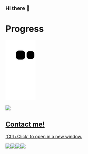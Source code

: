 ### Hi there 👋

<h1>Progress</h1>

![Snake animation](https://github.com/AlanTyping/AlanTyping/blob/output/github-contribution-grid-snake.svg)

<div>
<a href="https://github.com/seu-usuário-aqui">
<img height="180em" src="https://github-readme-stats.vercel.app/api?username=AlanTyping&show_icons=true&theme=dracula&include_all_commits=true&count_private=true"/>
</div>
 
 <h2>Contact me!</h2>  
 
 <p>'Ctrl+Click' to open in a new window.</p>
  
 <a href = "https://www.instagram.com/alan_anr/"><img src="https://user-images.githubusercontent.com/89664408/210903076-2453d845-de8f-4242-846e-e3bb2d1a3638.png" target="_blank"></a><a href="https://www.linkedin.com/in/alan-rosales-dev/" target="_blank"><img src="https://user-images.githubusercontent.com/89664408/210903260-0eea2d3d-5e3d-4283-b9c1-134d1dab4a13.png" target="_blank"></a><a href = "mailto:alan.a.n.r.ar@gmail.com"><img src="https://user-images.githubusercontent.com/89664408/210904347-0469d854-a77e-4fad-8819-587efd49039f.png" target="_blank"></a><a href = "https://api.whatsapp.com/send?phone=541138235395"><img src="https://user-images.githubusercontent.com/89664408/210903267-2f657a9d-4a00-4d3b-b1ea-43a5ede14b61.png" target="_blank"></a>
 

